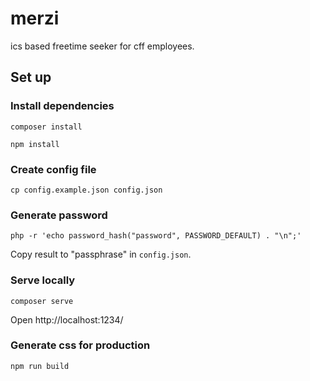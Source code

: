 # merzi

ics based freetime seeker for cff employees.

## Set up

### Install dependencies

    composer install

    npm install

### Create config file

    cp config.example.json config.json

### Generate password

    php -r 'echo password_hash("password", PASSWORD_DEFAULT) . "\n";'

Copy result to "passphrase" in `config.json`.

### Serve locally

    composer serve

Open http://localhost:1234/

### Generate css for production

    npm run build
